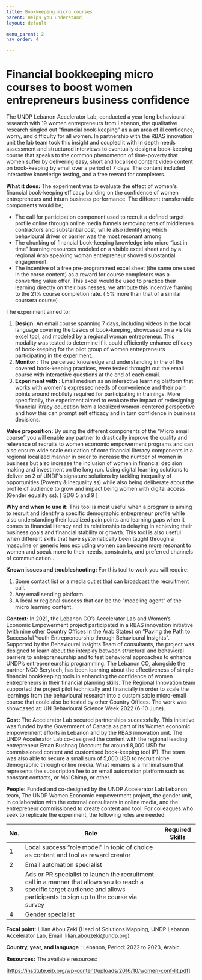 ```yaml
---
title: Bookkeeping micro courses
parent: Helps you understand
layout: default

menu_parent: 2
nav_order: 4

---
```

# Financial bookkeeping micro courses to boost women entrepreneurs business confidence

The UNDP Lebanon Accelerator Lab, conducted a year long behavioural research with 19 women entrepreneurs from Lebanon, the qualitative research singled out "financial book-keeping" as a an area of ill confidence, worry, and difficulty for all women. In partnership with the RBAS innovation unit the lab team took this insight and coupled it with in depth needs assessment and structured interviews to eventually design a book-keeping course that speaks to the common phenomenon of time-poverty that women suffer by delivering easy, short and localised content video content on book-keeping by email over a period of 7 days. The content included interactive knowledge testing, and a free reward for completers. 

**What it does:** The experiment was to evaluate the effect of women's financial book-keeping efficacy building on the confidence of women entrepreneurs and inturn business performance. The different transferrable components would be; 
-	The call for participation component used to recruit a defined target profile online through online media funnels removing tens of middlemen contractors and substantial cost, while also identifying which behavioural driver or barrier was the most resonant among
-	The chunking of financial book-keeping knowledge into micro “just in time” learning resources modeled on a visible excel sheet and by a regional Arab speaking woman entrepreneur showed substantial engagement.
-	The incentive of a free pre-programmed excel sheet (the same one used in the corse content) as a reward for course completors was a converting value offer. This excel would be used to practice their learning directly on their businesses, we attribute this incentive framing to the 21% course completion rate. ( 5% more than that of a similar coursera course)

The experiment aimed to:

1. **Design:** An email course spanning 7 days, including videos in the local language covering the basics of book-keeping, showcased on a visible excel tool, and modeled by a regional woman entrepreneur. This modality was tested to determine if it could efficiently enhance efficacy of book-keeping for the pilot group of women entrepreneurs participating in the experiment.
2. **Monitor** : The perceived knowledge and understanding in the of the covered book-keeping practices, were tested throught out the email course with interactive questions at the end of each email. 
3. **Experiment with** : Email medium as an interactive learning platform that works with women's expressed needs of convenience and their pain points around mobiluty required for participating in trainings. More specifically, the experiment aimed to evaluate the impact of redesigning financial litracy education from a localized women-centered perspective and how this can prompt self efficacy and in turn confidence in business decisions.

**Value proposition:** By using the different components of the “Micro email course” you will enable any partner to drastically improve the quality and relevance of recruits to women economic empowerment programs and can also ensure wide scale education of core financial literacy components in a regional localized manner in order to increase the number of women in business but also increase the inclusion of women in financial decision making and investment on the long run. Using digital learning solutions to deliver on 2 of UNDP’s signature solutions by tackling inequality of opportunities (Poverty & inequality ss) while also being deliberate about the profile of audience to grow and impact being women with digital access (Gender equality ss). [ SDG 5 and 9 ]

**Why and when to use it:** This tool is most useful when a program is aiming to recruit and identify a specific demographic entrepreneur profile while also understanding their localized pain points and learning gaps when it comes to financial literacy and its relationship to delaying in achieving their business goals and financial stability or growth. 
This tool is also useful when different skills that have systematically been taught through a masculine or generic lens excluding women can become more resonant to women and speak more to their needs, constraints, and preferred channels of communication .

**Known issues and troubleshooting:** For this tool to work you will require: 
1) Some contact list or a media outlet that can broadcast the recruitment call.
2) Any email sending platform.
3) A local or regional success that can be the “modeling agent” of the micro learning content.

**Context:** In 2021, the Lebanon CO’s Accelerator Lab and Women’s Economic Empowerment project participated in a RBAS innovation initiative (with nine other Country Offices in the Arab States) on “Paving the Path to Successful Youth Entrepreneurship through Behavioural Insights”. Supported by the Behavioural Insights Team of consultants, the project was designed to learn about the interplay between structural and behavioral barriers to entrepreneurship and to test behavioral approaches to enhance UNDP’s entrepreneurship programming.
The Lebanon CO, alongside the partner NGO Berytech, has been learning about the effectiveness of simple financial bookkeeping tools in enhancing the confidence of women entrepreneurs in their financial planning skills. The Regional Innovation team supported the project pilot technically and financially in order to scale the learnings from the behavioural research into a customisable micro-email course that could also be tested by other Country Offices.
The work was showcased at:  UN Behavioural Science Week 2022 (6-10 June). 

**Cost:** The Accelerator Lab secured partnerships successfully. This initiative was funded by the Government of Canada as part of its Women economic empowerment efforts in Lebanon and by the RBAS innovation unit. The UNDP Accelerator Lab co-designed the content with the regional leading entrepreneur Eman Bushnaq (Account for around 8,000 USD for commissioned content and customised book-keeping tool IP). The team was also able to secure a small sum of 5,000 USD to recruit niche demographic through online media. What remains is a minimal sum that represents the subscription fee to an email automation platform such as constant contacts, or MailChimp, or other. 

**People:** Funded and co-designed by the UNDP Accelerator Lab Lebanon team, The UNDP Women Economic empowerment project, the gender unit, in collaboration with the external consultants in online media, and the entrepreneur commissioned to create content and tool. 
For colleagues who seek to replicate the experiment, the following roles are needed:

| **No.** | **Role** | **Required Skills** |
| --- | --- | --- |
| 1 | Local success “role model” in topic of choice as content and tool as reward creator |
| 2 | Email automation specialist |
| 3 | Ads or PR specialist to launch the recruitment call in a manner that allows you to reach a specific target audience and allows participants to sign up to the course via survey |
| 4 | Gender specialist |


**Focal point:** Lilian Abou Zeki (Head of Solutions Mapping, UNDP Lebanon Accelerator Lab, Email: [lilian.abouzeki@undp.org](mailto:lilian.abouzeki@undp.org))

**Country, year, and language** : Lebanon, Period: 2022 to 2023, Arabic.

**Resources:** The available resources:

[https://institute.eib.org/wp-content/uploads/2016/10/women-conf-lit.pdf]

